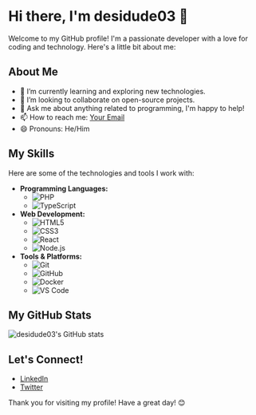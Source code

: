 # Hi there, I'm desidude03 👋

Welcome to my GitHub profile! I'm a passionate developer with a love for coding and technology. Here's a little bit about me:

## About Me

- 🌱 I’m currently learning and exploring new technologies.
- 👯 I’m looking to collaborate on open-source projects.
- 💬 Ask me about anything related to programming, I'm happy to help!
- 📫 How to reach me: [Your Email](mailto:sayedm.muzammil@gmail.com)
- 😄 Pronouns: He/Him

## My Skills

Here are some of the technologies and tools I work with:

- **Programming Languages:** 
  - ![PHP](https://img.shields.io/badge/-PHP-777BB4?logo=php&logoColor=white&style=flat)
  - ![TypeScript](https://img.shields.io/badge/-TypeScript-007ACC?logo=typescript&logoColor=white&style=flat)
- **Web Development:**
  - ![HTML5](https://img.shields.io/badge/-HTML5-E34F26?logo=html5&logoColor=white&style=flat)
  - ![CSS3](https://img.shields.io/badge/-CSS3-1572B6?logo=css3&logoColor=white&style=flat)
  - ![React](https://img.shields.io/badge/-React-61DAFB?logo=react&logoColor=black&style=flat)
  - ![Node.js](https://img.shields.io/badge/-Node.js-339933?logo=node.js&logoColor=white&style=flat)
- **Tools & Platforms:**
  - ![Git](https://img.shields.io/badge/-Git-F05032?logo=git&logoColor=white&style=flat)
  - ![GitHub](https://img.shields.io/badge/-GitHub-181717?logo=github&logoColor=white&style=flat)
  - ![Docker](https://img.shields.io/badge/-Docker-2496ED?logo=docker&logoColor=white&style=flat)
  - ![VS Code](https://img.shields.io/badge/-VS%20Code-007ACC?logo=visual-studio-code&logoColor=white&style=flat)

## My GitHub Stats

![desidude03's GitHub stats](https://github-readme-stats.vercel.app/api?username=desidude03&show_icons=true&theme=radical)

## Let's Connect!

- [LinkedIn](https://www.linkedin.com/in/your-linkedin/)
- [Twitter](https://twitter.com/your-twitter)

Thank you for visiting my profile! Have a great day! 😊
